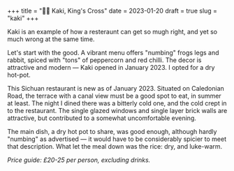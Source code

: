 +++
title = "👎🏼 Kaki, King's Cross"
date = 2023-01-20
draft = true
slug = "kaki"
+++

Kaki is an example of how a resteraunt can get so mugh right, and yet so much wrong at the same time.

Let's start with the good. A vibrant menu offers "numbing" frogs legs and rabbit, spiced with "tons" of peppercorn and red chilli. The decor is attractive and modern — Kaki opened in January 2023. I opted for a dry hot-pot.

This Sichuan restaurant is new as of January 2023. Situated on Caledonian Road, the terrace with a canal view must be a good spot to eat, in summer at least. The night I dined there was a bitterly cold one, and the cold crept in to the restaurant. The single glazed windows and single layer brick walls are attractive, but contributed to a somewhat uncomfortable evening.

The main dish, a dry hot pot to share, was good enough, although hardly "numbing" as advertised — it would have to be considerably spicier to meet that description. What let the meal down was the rice: dry, and luke-warm.

_Price guide: £20-25 per person, excluding drinks._
